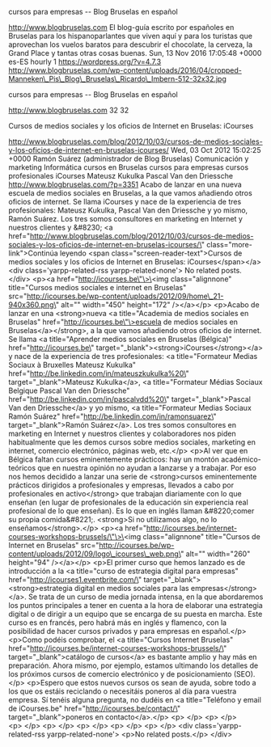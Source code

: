 cursos para empresas -- Blog Bruselas en español

http://www.blogbruselas.com El blog-guía escrito por españoles en
Bruselas para los hispanoparlantes que viven aquí y para los turistas
que aprovechan los vuelos baratos para descubrir el chocolate, la
cerveza, la Grand Place y tantas otras cosas buenas. Sun, 13 Nov 2016
17:05:48 +0000 es-ES hourly 1 https://wordpress.org/?v=4.7.3
http://www.blogbruselas.com/wp-content/uploads/2016/04/cropped-Manneken\_Pis\_Blog\_Bruselas\_Ricardo\_Imbern-512-32x32.jpg

cursos para empresas -- Blog Bruselas en español

http://www.blogbruselas.com 32 32

Cursos de medios sociales y los oficios de Internet en Bruselas:
iCourses

http://www.blogbruselas.com/blog/2012/10/03/cursos-de-medios-sociales-y-los-oficios-de-internet-en-bruselas-icourses/
Wed, 03 Oct 2012 15:02:25 +0000 Ramón Suárez (administrador de Blog
Bruselas) Comunicación y marketing Informática cursos en Bruselas cursos
para empresas cursos profesionales iCourses Mateusz Kukulka Pascal Van
den Driessche http://www.blogbruselas.com/?p=3351 Acabo de lanzar en una
nueva escuela de medios sociales en Bruselas, a la que vamos añadiendo
otros oficios de internet. Se llama iCourses y nace de la experiencia de
tres profesionales: Mateusz Kukulka, Pascal Van den Driessche y yo
mismo, Ramón Suárez. Los tres somos consultores en marketing en Internet
y nuestros clientes y &\#8230; \<a
href=\"http://www.blogbruselas.com/blog/2012/10/03/cursos-de-medios-sociales-y-los-oficios-de-internet-en-bruselas-icourses/\"
class=\"more-link\"\>Continúa leyendo \<span
class=\"screen-reader-text\"\>Cursos de medios sociales y los oficios de
Internet en Bruselas: iCourses\</span\>\</a\>\<div
class=\'yarpp-related-rss yarpp-related-none\'\> No related posts.
\</div\> \<p\>\<a href=\"http://icourses.be\"\>\<img class=\"alignnone\"
title=\"Cursos medios sociales e internet en Bruselas\"
src=\"http://icourses.be/wp-content/uploads/2012/09/home\_21-940x360.png\"
alt=\"\" width=\"450\" height=\"172\" /\>\</a\>\</p\> \<p\>Acabo de
lanzar en una \<strong\>nueva \<a title=\"Academia de medios sociales en
Bruselas\" href=\"http://icourses.be\"\>escuela de medios sociales en
Bruselas\</a\>\</strong\>, a la que vamos añadiendo otros oficios de
internet. Se llama \<a title=\"Aprender medios sociales en Bruselas
(Bélgica)\" href=\"http://icourses.be\"
target=\"\_blank\"\>\<strong\>iCourses\</strong\>\</a\> y nace de la
experiencia de tres profesionales: \<a title=\"Formateur Medias Sociaux
à Bruxelles Mateusz Kukulka\"
href=\"http://be.linkedin.com/in/mateuszkukulka%20\"
target=\"\_blank\"\>Mateusz Kukulka\</a\>, \<a title=\"Formateur Médias
Sociaux Belgique Pascal Van den Driessche\"
href=\"http://be.linkedin.com/in/pascalvdd%20\"
target=\"\_blank\"\>Pascal Van den Driessche\</a\> y yo mismo, \<a
title=\"Formateur Medias Sociaux Ramón Suárez\"
href=\"http://be.linkedin.com/in/ramonsuarez\" target=\"\_blank\"\>Ramón
Suárez\</a\>. Los tres somos consultores en marketing en Internet y
nuestros clientes y colaboradores nos piden habitualmente que les demos
cursos sobre medios sociales, marketing en internet, comercio
electrónico, páginas web, etc.\</p\> \<p\>Al ver que en Bélgica faltan
cursos eminentemente prácticos: hay un montón académico-teóricos que en
nuestra opinión no ayudan a lanzarse y a trabajar. Por eso nos hemos
decidido a lanzar una serie de \<strong\>cursos eminentemente prácticos
dirigidos a profesionales y empresas, llevados a cabo por profesionales
en activo\</strong\> que trabajan diariamente con lo que enseñan (en
lugar de profesionales de la educación sin experiencia real profesional
de lo que enseñan). Es lo que en inglés llaman &\#8220;comer su propia
comida&\#8221;. \<strong\>Si no utilizamos algo, no lo
enseñamos\</strong\>.\</p\> \<p\>\<a
href=\"http://icourses.be/internet-courses-workshops-brussels/\"\>\<img
class=\"alignnone\" title=\"Cursos de Internet en Bruselas\"
src=\"http://icourses.be/wp-content/uploads/2012/09/logo\_icourses\_web.png\"
alt=\"\" width=\"260\" height=\"94\" /\>\</a\>\</p\> \<p\>El primer
curso que hemos lanzado es de introducción a la \<a title=\"curso de
estrategia digital para empresas\"
href=\"http://icourses1.eventbrite.com/\"
target=\"\_blank\"\>\<strong\>estrategia digital en medios sociales para
las empresas\</strong\>\</a\>. Se trata de un curso de media jornada
intensa, en la que abordaremos los puntos principales a tener en cuenta
a la hora de elaborar una estrategia digital o de dirigir a un equipo
que se encarga de su puesta en marcha. Este curso es en francés, pero
habrá más en inglés y flamenco, con la posibilidad de hacer cursos
privados y para empresas en español.\</p\> \<p\>Como podéis comprobar,
el \<a title=\"Cursos Internet Bruselas\"
href=\"http://icourses.be/internet-courses-workshops-brussels/\"
target=\"\_blank\"\>catálogo de cursos\</a\> es bastante amplio y hay
más en preparación. Ahora mismo, por ejemplo, estamos ultimando los
detalles de los próximos cursos de comercio electrónico y de
posicionamiento (SEO).\</p\> \<p\>Espero que estos nuevos cursos os sean
de ayuda, sobre todo a los que os estáis reciclando o necesitáis poneros
al día para vuestra empresa. Sí tenéis alguna pregunta, no dudéis en \<a
title=\"Teléfono y email de iCourses.be\"
href=\"http://icourses.be/contact/\" target=\"\_blank\"\>poneros en
contacto\</a\>.\</p\> \<p\>&nbsp;\</p\> \<p\>&nbsp;\</p\>
\<p\>&nbsp;\</p\> \<p\>&nbsp;\</p\> \<p\>&nbsp;\</p\> \<p\>&nbsp;\</p\>
\<p\>&nbsp;\</p\> \<div class=\'yarpp-related-rss yarpp-related-none\'\>
\<p\>No related posts.\</p\> \</div\>
